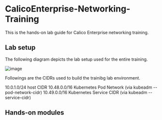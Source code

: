 # CalicoEnterprise-Networking-Training
This is the hands-on lab guide for Calico Enterprise networking training.

## Lab setup

The following diagram depicts the lab setup used for the entire training.

![image](https://user-images.githubusercontent.com/29644478/209869545-03ae6c68-940d-4570-887e-a25dd7223eae.png)



Followings are the CIDRs used to build the trainibg lab environment.

10.0.1.0/24 host CIDR
10.48.0.0/16 Kubernetes Pod Network (via kubeadm --pod-network-cidr)
10.49.0.0/16 Kubernetes Service CIDR (via kubeadm --service-cidr)


## Hands-on modules

